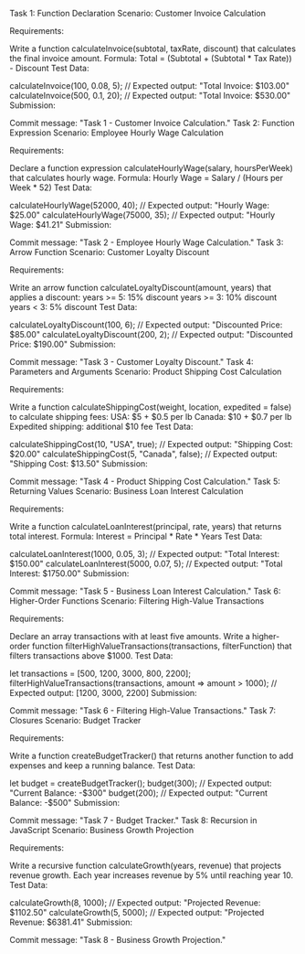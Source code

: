Task 1: Function Declaration
Scenario: Customer Invoice Calculation

Requirements:

Write a function calculateInvoice(subtotal, taxRate, discount) that calculates the final invoice amount.
Formula:
Total = (Subtotal + (Subtotal * Tax Rate)) - Discount
Test Data:

calculateInvoice(100, 0.08, 5); // Expected output: "Total Invoice: $103.00"
calculateInvoice(500, 0.1, 20); // Expected output: "Total Invoice: $530.00"
Submission:

Commit message: "Task 1 - Customer Invoice Calculation."
Task 2: Function Expression
Scenario: Employee Hourly Wage Calculation

Requirements:

Declare a function expression calculateHourlyWage(salary, hoursPerWeek) that calculates hourly wage.
Formula:
Hourly Wage = Salary / (Hours per Week * 52)
Test Data:

calculateHourlyWage(52000, 40); // Expected output: "Hourly Wage: $25.00"
calculateHourlyWage(75000, 35); // Expected output: "Hourly Wage: $41.21"
Submission:

Commit message: "Task 2 - Employee Hourly Wage Calculation."
Task 3: Arrow Function
Scenario: Customer Loyalty Discount

Requirements:

Write an arrow function calculateLoyaltyDiscount(amount, years) that applies a discount:
years >= 5: 15% discount
years >= 3: 10% discount
years < 3: 5% discount
Test Data:

calculateLoyaltyDiscount(100, 6); // Expected output: "Discounted Price: $85.00"
calculateLoyaltyDiscount(200, 2); // Expected output: "Discounted Price: $190.00"
Submission:

Commit message: "Task 3 - Customer Loyalty Discount."
Task 4: Parameters and Arguments
Scenario: Product Shipping Cost Calculation

Requirements:

Write a function calculateShippingCost(weight, location, expedited = false) to calculate shipping fees:
USA: $5 + $0.5 per lb
Canada: $10 + $0.7 per lb
Expedited shipping: additional $10 fee
Test Data:

calculateShippingCost(10, "USA", true); // Expected output: "Shipping Cost: $20.00"
calculateShippingCost(5, "Canada", false); // Expected output: "Shipping Cost: $13.50"
Submission:

Commit message: "Task 4 - Product Shipping Cost Calculation."
Task 5: Returning Values
Scenario: Business Loan Interest Calculation

Requirements:

Write a function calculateLoanInterest(principal, rate, years) that returns total interest.
Formula:
Interest = Principal * Rate * Years
Test Data:

calculateLoanInterest(1000, 0.05, 3); // Expected output: "Total Interest: $150.00"
calculateLoanInterest(5000, 0.07, 5); // Expected output: "Total Interest: $1750.00"
Submission:

Commit message: "Task 5 - Business Loan Interest Calculation."
Task 6: Higher-Order Functions
Scenario: Filtering High-Value Transactions

Requirements:

Declare an array transactions with at least five amounts.
Write a higher-order function filterHighValueTransactions(transactions, filterFunction) that filters transactions above $1000.
Test Data:

let transactions = [500, 1200, 3000, 800, 2200];
filterHighValueTransactions(transactions, amount => amount > 1000);
// Expected output: [1200, 3000, 2200]
Submission:

Commit message: "Task 6 - Filtering High-Value Transactions."
Task 7: Closures
Scenario: Budget Tracker

Requirements:

Write a function createBudgetTracker() that returns another function to add expenses and keep a running balance.
Test Data:

let budget = createBudgetTracker();
budget(300); // Expected output: "Current Balance: -$300"
budget(200); // Expected output: "Current Balance: -$500"
Submission:

Commit message: "Task 7 - Budget Tracker."
Task 8: Recursion in JavaScript
Scenario: Business Growth Projection

Requirements:

Write a recursive function calculateGrowth(years, revenue) that projects revenue growth.
Each year increases revenue by 5% until reaching year 10.
Test Data:

calculateGrowth(8, 1000); // Expected output: "Projected Revenue: $1102.50"
calculateGrowth(5, 5000); // Expected output: "Projected Revenue: $6381.41"
Submission:

Commit message: "Task 8 - Business Growth Projection."